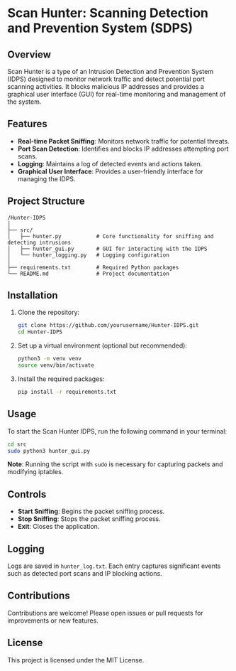 # Scan Hunter: Scanning Detection and Prevention System (SDPS)

## Overview
Scan Hunter is a type of an Intrusion Detection and Prevention System (IDPS) designed to monitor network traffic and detect potential port scanning activities. It blocks malicious IP addresses and provides a graphical user interface (GUI) for real-time monitoring and management of the system.

## Features
- **Real-time Packet Sniffing**: Monitors network traffic for potential threats.
- **Port Scan Detection**: Identifies and blocks IP addresses attempting port scans.
- **Logging**: Maintains a log of detected events and actions taken.
- **Graphical User Interface**: Provides a user-friendly interface for managing the IDPS.

## Project Structure
```
/Hunter-IDPS
│
├── src/
│   ├── hunter.py           # Core functionality for sniffing and detecting intrusions
│   ├── hunter_gui.py       # GUI for interacting with the IDPS
│   └── hunter_logging.py   # Logging configuration
│
├── requirements.txt        # Required Python packages
└── README.md               # Project documentation
```

## Installation
1. Clone the repository:
   ```bash
   git clone https://github.com/yourusername/Hunter-IDPS.git
   cd Hunter-IDPS
   ```

2. Set up a virtual environment (optional but recommended):
   ```bash
   python3 -m venv venv
   source venv/bin/activate
   ```

3. Install the required packages:
   ```bash
   pip install -r requirements.txt
   ```

## Usage
To start the Scan Hunter IDPS, run the following command in your terminal:
```bash
cd src
sudo python3 hunter_gui.py
```

**Note**: Running the script with `sudo` is necessary for capturing packets and modifying iptables.

## Controls
- **Start Sniffing**: Begins the packet sniffing process.
- **Stop Sniffing**: Stops the packet sniffing process.
- **Exit**: Closes the application.

## Logging
Logs are saved in `hunter_log.txt`. Each entry captures significant events such as detected port scans and IP blocking actions.

## Contributions
Contributions are welcome! Please open issues or pull requests for improvements or new features.

## License
This project is licensed under the MIT License.
